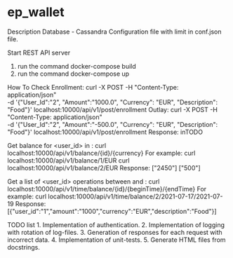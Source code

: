 # ep_wallet
Description 
  Database - Cassandra
  Configuration file with limit in conf.json file. 

Start REST API server
  1. run the command
      docker-compose build
  2. run the command
      docker-compose up
      
How To Check
  Enrollment: 
    curl -X POST -H "Content-Type: application/json" \
    -d '{"User_Id":"2", "Amount":"1000.0", "Currency": "EUR", "Description": "Food"}'
    localhost:10000/api/v1/post/enrollment
  Outlay:
    curl -X POST -H "Content-Type: application/json" \
    -d '{"User_Id":"2", "Amount":"-500.0", "Currency": "EUR", "Description": "Food"}'
    localhost:10000/api/v1/post/enrollment
  Response:
    inTODO

  Get balance for <user_id> in <currency>:
    curl localhost:10000/api/v1/balance/{id}/{currency}
  For example:
    curl localhost:10000/api/v1/balance/1/EUR
    curl localhost:10000/api/v1/balance/2/EUR
  Response:
    ["2450"]
    ["500"]
    
  Get a list of <user_id> operations between <beginTime> and <endTime>:
    curl localhost:10000/api/v1/time/balance/{id}/{beginTime}/{endTime}
  For example:
    curl localhost:10000/api/v1/time/balance/2/2021-07-17/2021-07-19
  Response:
    [{"user_id":"1","amount":"1000","currency":"EUR","description":"Food"}]
    
  TODO list
    1. Implementation of authentication.
    2. Implementation of logging with rotation of log-files. 
    3. Generation of responses for each request with incorrect data. 
    4. Implementation of unit-tests.
    5. Generate HTML files from docstrings.  
